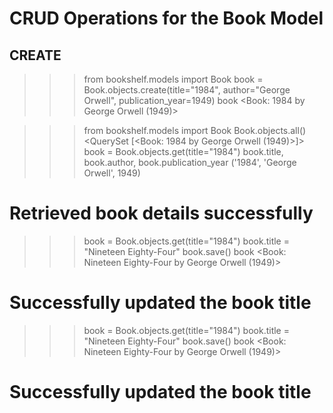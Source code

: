 # CRUD Operations for the Book Model

## CREATE
>>> from bookshelf.models import Book
>>> book = Book.objects.create(title="1984", author="George Orwell", publication_year=1949)
>>> book
<Book: 1984 by George Orwell (1949)>


>>> from bookshelf.models import Book
>>> Book.objects.all()
<QuerySet [<Book: 1984 by George Orwell (1949)>]>
>>> book = Book.objects.get(title="1984")
>>> book.title, book.author, book.publication_year
('1984', 'George Orwell', 1949)
# Retrieved book details successfully


>>> book = Book.objects.get(title="1984")
>>> book.title = "Nineteen Eighty-Four"
>>> book.save()
>>> book
<Book: Nineteen Eighty-Four by George Orwell (1949)>
# Successfully updated the book title


>>> book = Book.objects.get(title="1984")
>>> book.title = "Nineteen Eighty-Four"
>>> book.save()
>>> book
<Book: Nineteen Eighty-Four by George Orwell (1949)>
# Successfully updated the book title
